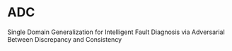 # ADC
 Single Domain Generalization for Intelligent Fault Diagnosis via Adversarial Between Discrepancy and Consistency 
